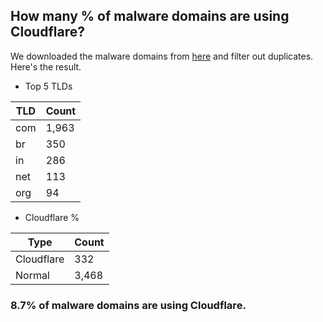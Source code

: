 ## How many % of malware domains are using Cloudflare?


We downloaded the malware domains from [here](https://urlhaus.abuse.ch) and filter out duplicates.
Here's the result.


[//]: # (start replacement)


- Top 5 TLDs

| TLD | Count |
| --- | --- |
| com | 1,963 |
| br | 350 |
| in | 286 |
| net | 113 |
| org | 94 |


- Cloudflare %

| Type | Count |
| --- | --- |
| Cloudflare | 332 |
| Normal | 3,468 |


### 8.7% of malware domains are using Cloudflare.
